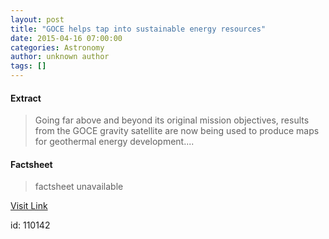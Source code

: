 ```yaml
---
layout: post
title: "GOCE helps tap into sustainable energy resources"
date: 2015-04-16 07:00:00
categories: Astronomy
author: unknown author
tags: []
---
```



#### Extract
>Going far above and beyond its original mission objectives, results from the GOCE gravity satellite are now being used to produce maps for geothermal energy development....

#### Factsheet
>factsheet unavailable

[Visit Link](http://www.esa.int/Our_Activities/Observing_the_Earth/GOCE/GOCE_helps_tap_into_sustainable_energy_resources)

id:  110142
